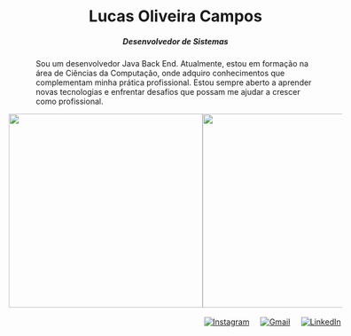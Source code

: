 <div style="text-align: center;">
    <h1>Lucas Oliveira Campos</h1>
</div>

<div style="text-align: center;">
    <h5>Desenvolvedor de Sistemas</h5>
</div>

<div>
    <p>
        Sou um desenvolvedor Java Back End. 
        Atualmente, estou em formação na área de Ciências da Computação, onde adquiro conhecimentos que complementam minha prática profissional. 
        Estou sempre aberto a aprender novas tecnologias e enfrentar desafios que possam me ajudar a crescer como profissional.
    </p>
</div>

<div style="display: flex; width: 100%; justify-content: center;">
    <div style="flex: 1; max-width: 100%; text-align: center;">
        <img style="width: 350px;" src="https://github-readme-stats.vercel.app/api/top-langs/?username=lucasoliveira04&langs_count=3"/>
    </div>
    <div style="flex: 1; max-width: 50%; text-align: center;">
        <img style="width: 350px;" src="https://github-readme-stats.vercel.app/api?username=lucasoliveira04"/>
        <div>
            <br>
            <!-- Redes Sociais aqui -->
            <div style="display: flex; justify-content: center; align-items: center; gap: 20px">
              <a href="https://www.instagram.com/lucasoliveira.04_/?next=%2F">
                <img src="https://img.shields.io/badge/-Instagram-%23E4405F?style=for-the-badge&logo=instagram&logoColor=white" alt="Instagram">
              </a>
              <a href="mailto:camposdlucasoli@gmail.com">
                <img src="https://img.shields.io/badge/Gmail-D14836?style=for-the-badge&logo=gmail&logoColor=white" target="_blank" alt="Gmail">
              </a>
              <a href="https://www.linkedin.com/in/lucas-oliveira-08334a264/">
                <img src="https://img.shields.io/badge/LinkedIn-0077B5?style=for-the-badge&logo=linkedin&logoColor=white" alt="LinkedIn">
              </a>
            </div>
        </div>    
    </div>
</div>

